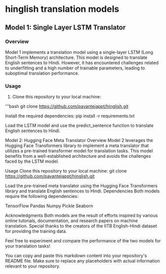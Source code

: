 # hinglish translation models
## Model 1: Single Layer LSTM Translator

### Overview

Model 1 implements a translation model using a single-layer LSTM (Long Short-Term Memory) architecture. This model is designed to translate English sentences to Hindi. However, it has encountered challenges related to underfitting and a high number of trainable parameters, leading to suboptimal translation performance.

### Usage

1. Clone this repository to your local machine:

'''bash
git clone https://github.com/pavantejappt/hinglish.git


Install the required dependencies:
pip install -r requirements.txt

Load the LSTM model and use the predict_sentence function to translate English sentences to Hindi.



Model 2: Hugging Face Meta Translator
Overview
Model 2 leverages the Hugging Face Transformers library to implement a meta translator that utilizes a pre-trained transformer model for translation tasks. This model benefits from a well-established architecture and avoids the challenges faced by the LSTM model.

Usage
Clone this repository to your local machine:
git clone https://github.com/pavantejappt/hinglish.git

Load the pre-trained meta translator using the Hugging Face Transformers library and translate English sentences to Hindi.
Dependencies
Both models require the following dependencies:

TensorFlow
Pandas
Numpy
Pickle
Seaborn

Acknowledgments
Both models are the result of efforts inspired by various online tutorials, documentation, and research papers on machine translation. Special thanks to the creators of the IITB English-Hindi dataset for providing the training data.

Feel free to experiment and compare the performance of the two models for your translation tasks!


You can copy and paste this markdown content into your repository's README file. Make sure to replace any placeholders with actual information relevant to your repository.
